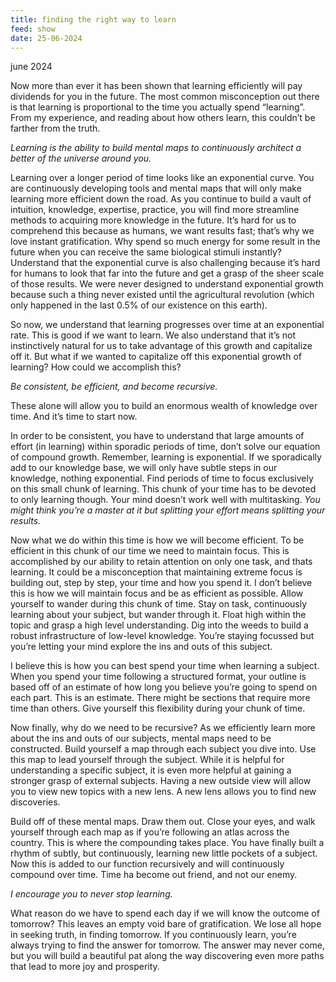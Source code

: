 ```yaml
---
title: finding the right way to learn
feed: show
date: 25-06-2024
---
```


june 2024

Now more than ever it has been shown that learning efficiently will pay dividends for you in the future. The most common misconception out there is that learning is proportional to the time you actually spend “learning”. From my experience, and reading about how others learn, this couldn’t be farther from the truth. 


*Learning is the ability to build mental maps to continuously architect a better of the universe around you.*


Learning over a longer period of time looks like an exponential curve. You are continuously developing tools and mental maps that will only make learning more efficient down the road. As you continue to build a vault of intuition, knowledge, expertise, practice, you will find more streamline methods to acquiring more knowledge in the future. It’s hard for us to comprehend this because as humans, we want results fast; that’s why we love instant gratification. Why spend so much energy for some result in the future when you can receive the same biological stimuli instantly? Understand that the exponential curve is also challenging because it’s hard for humans to look that far into the future and get a grasp of the sheer scale of those results. We were never designed to understand exponential growth because such a thing never existed until the agricultural revolution (which only happened in the last 0.5% of our existence on this earth). 


So now, we understand that learning progresses over time at an exponential rate. This is good if we want to learn. We also understand that it’s not instinctively natural for us to take advantage of this growth and capitalize off it. But what if we wanted to capitalize off this exponential growth of learning? How could we accomplish this? 


*Be consistent, be efficient, and become recursive.*


These alone will allow you to build an enormous wealth of knowledge over time. And it’s time to start now.


In order to be consistent, you have to understand that large amounts of effort (in learning) within sporadic periods of time, don’t solve our equation of compound growth. Remember, learning is exponential. If we sporadically add to our knowledge base, we will only have subtle steps in our knowledge, nothing exponential. Find periods of time to focus exclusively on this small chunk of learning. This chunk of your time has to be devoted to only learning though. Your mind doesn’t work well with multitasking. *You might think you’re a master at it but splitting your effort means splitting your results.*


Now what we do within this time is how we will become efficient. To be efficient in this chunk of our time we need to maintain focus. This is accomplished by our ability to retain attention on only one task, and thats learning. It could be a misconception that maintaining extreme focus is building out, step by step, your time and how you spend it. I don’t believe this is how we will maintain focus and be as efficient as possible. Allow yourself to wander during this chunk of time. Stay on task, continuously learning about your subject, but wander through it. Float high within the topic and grasp a high level understanding. Dig into the weeds to build a robust infrastructure of low-level knowledge. You’re staying focussed but you’re letting your mind explore the ins and outs of this subject. 


I believe this is how you can best spend your time when learning a subject. When you spend your time following a structured format, your outline is based off of an estimate of how long you believe you’re going to spend on each part. This is an estimate. There might be sections that require more time than others. Give yourself this flexibility during your chunk of time. 


Now finally, why do we need to be recursive? As we efficiently learn more about the ins and outs of our subjects, mental maps need to be constructed. Build yourself a map through each subject you dive into. Use this map to lead yourself through the subject. While it is helpful for understanding a specific subject, it is even more helpful at gaining a stronger grasp of external subjects. Having a new outside view will allow you to view new topics with a new lens. A new lens allows you to find new discoveries. 


Build off of these mental maps. Draw them out. Close your eyes, and walk yourself through each map as if you’re following an atlas across the country. This is where the compounding takes place. You have finally built a rhythm of subtly, but continuously, learning new little pockets of a subject. Now this is added to our function recursively and will continuously compound over time. Time ha become out friend, and not our enemy.


*I encourage you to never stop learning.*


What reason do we have to spend each day if we will know the outcome of tomorrow? This leaves an empty void bare of gratification. We lose all hope in seeking truth, in finding tomorrow. If you continuously learn, you’re always trying to find the answer for tomorrow. The answer may never come, but you will build a beautiful pat along the way discovering even more paths that lead to more joy and prosperity.